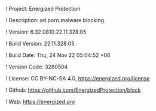 ! Project: Energized Protection

! Description: ad.porn.malware blocking.

! Version: 6.32.0810.22.11.328.05

! Build Version: 22.11.328.05

! Build Date: Thu, 24 Nov 22 05:04:52 +06

! Version Code: 3280504

! License: CC BY-NC-SA 4.0, https://energized.pro/license

! Github: https://github.com/EnergizedProtection/block

! Web: https://energized.pro
